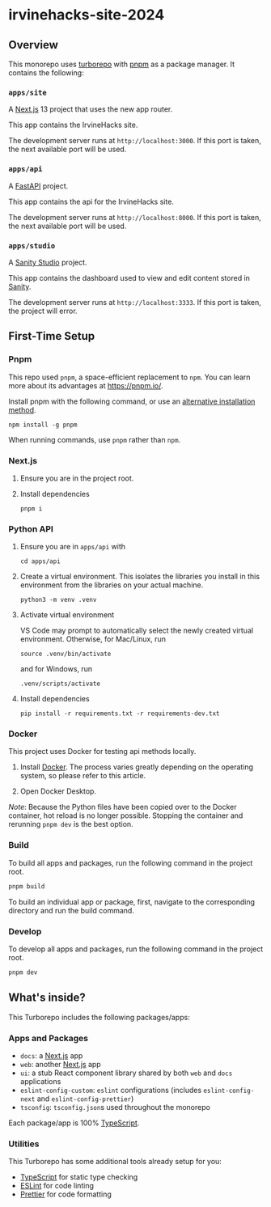 # irvinehacks-site-2024

## Overview
This monorepo uses [turborepo](https://turbo.build/repo) with [pnpm](https://pnpm.io/) as a package manager. It contains the following:

### `apps/site`
A [Next.js](https://nextjs.org/) 13 project that uses the new app router.

This app contains the IrvineHacks site.

The development server runs at `http://localhost:3000`. If this port is taken, the next available port will be used.

### `apps/api`
A [FastAPI](https://fastapi.tiangolo.com/) project.

This app contains the api for the IrvineHacks site.

The development server runs at `http://localhost:8000`. If this port is taken, the next available port will be used.

### `apps/studio`

A [Sanity Studio](https://www.sanity.io/studio) project.

This app contains the dashboard used to view and edit content stored in [Sanity](https://www.sanity.io/).

The development server runs at `http://localhost:3333`. If this port is taken, the project will error.

## First-Time Setup

### Pnpm

This repo used `pnpm`, a space-efficient replacement to `npm`.
You can learn more about its advantages at <https://pnpm.io/>.

Install pnpm with the following command, or use an [alternative installation method](https://pnpm.io/installation).

```shell
npm install -g pnpm
```

When running commands, use `pnpm` rather than `npm`.

### Next.js

1. Ensure you are in the project root.

2. Install dependencies
   ```shell
   pnpm i
   ```

### Python API

1. Ensure you are in `apps/api` with
   ```shell
   cd apps/api
   ```

2. Create a virtual environment. This isolates the libraries you install in this environment from the libraries on your actual machine.

   ```shell
   python3 -m venv .venv
   ```

3. Activate virtual environment

   VS Code may prompt to automatically select the newly created virtual environment.
   Otherwise, for Mac/Linux, run

   ```shell
   source .venv/bin/activate
   ```
   and for Windows, run

   ```shell
   .venv/scripts/activate
   ```

4. Install dependencies
   ```shell
   pip install -r requirements.txt -r requirements-dev.txt
   ```

### Docker

This project uses Docker for testing api methods locally.

1. Install [Docker](https://docs.docker.com/get-docker/). The process varies greatly depending on the operating system, so please refer to this article.

2. Open Docker Desktop.

*Note*: Because the Python files have been copied over to the Docker container, hot reload is no longer possible. Stopping the container and rerunning `pnpm dev` is the best option.

### Build

To build all apps and packages, run the following command in the project root.

```bash
pnpm build
```

To build an individual app or package, first, navigate to the corresponding directory and run the build command.

### Develop

To develop all apps and packages, run the following command in the project root.

```bash
pnpm dev
```

## What's inside?

This Turborepo includes the following packages/apps:

### Apps and Packages

- `docs`: a [Next.js](https://nextjs.org/) app
- `web`: another [Next.js](https://nextjs.org/) app
- `ui`: a stub React component library shared by both `web` and `docs` applications
- `eslint-config-custom`: `eslint` configurations (includes `eslint-config-next` and `eslint-config-prettier`)
- `tsconfig`: `tsconfig.json`s used throughout the monorepo

Each package/app is 100% [TypeScript](https://www.typescriptlang.org/).

### Utilities

This Turborepo has some additional tools already setup for you:

- [TypeScript](https://www.typescriptlang.org/) for static type checking
- [ESLint](https://eslint.org/) for code linting
- [Prettier](https://prettier.io) for code formatting

